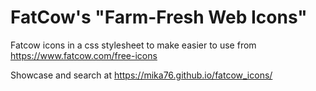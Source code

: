 # FatCow's "Farm-Fresh Web Icons"

Fatcow icons in a css stylesheet to make easier to use from https://www.fatcow.com/free-icons

Showcase and search at https://mika76.github.io/fatcow_icons/
